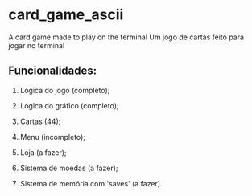 # card_game_ascii
A card game made to play on the terminal
Um jogo de cartas feito para jogar no terminal

## Funcionalidades:

1. Lógica do jogo (completo);

2. Lógica do gráfico (completo);

3. Cartas (44);

4. Menu (incompleto);

5. Loja (a fazer);

6. Sistema de moedas (a fazer);

7. Sistema de memória com 'saves' (a fazer).
